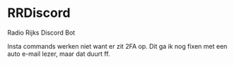 # RRDiscord
 Radio Rijks Discord Bot

 Insta commands werken niet want er zit 2FA op. Dit ga ik nog fixen met een auto e-mail lezer, maar dat duurt ff.